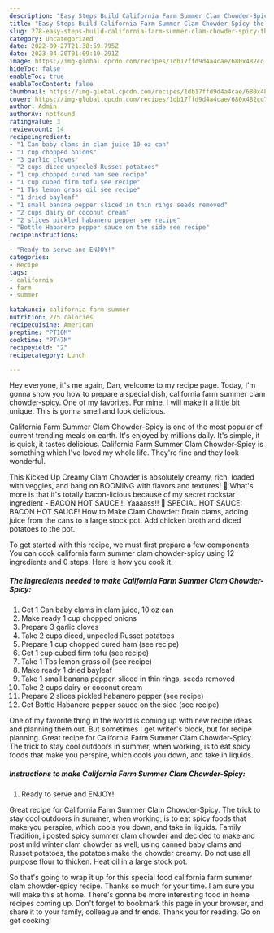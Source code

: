 ```yaml
---
description: "Easy Steps Build California Farm Summer Clam Chowder-Spicy the Delicious"
title: "Easy Steps Build California Farm Summer Clam Chowder-Spicy the Delicious"
slug: 278-easy-steps-build-california-farm-summer-clam-chowder-spicy-the-delicious
category: Uncategorized
date: 2022-09-27T21:38:59.795Z
date: 2023-04-20T01:09:10.291Z
image: https://img-global.cpcdn.com/recipes/1db17ffd9d4a4cae/680x482cq70/california-farm-summer-clam-chowder-spicy-recipe-main-photo.jpg
hideToc: false
enableToc: true
enableTocContent: false
thumbnail: https://img-global.cpcdn.com/recipes/1db17ffd9d4a4cae/680x482cq70/california-farm-summer-clam-chowder-spicy-recipe-main-photo.jpg
cover: https://img-global.cpcdn.com/recipes/1db17ffd9d4a4cae/680x482cq70/california-farm-summer-clam-chowder-spicy-recipe-main-photo.jpg
author: Admin
authorAv: notfound
ratingvalue: 3
reviewcount: 14
recipeingredient:
- "1 Can baby clams in clam juice 10 oz can"
- "1 cup chopped onions"
- "3 garlic cloves"
- "2 cups diced unpeeled Russet potatoes"
- "1 cup chopped cured ham see recipe"
- "1 cup cubed firm tofu see recipe"
- "1 Tbs lemon grass oil see recipe"
- "1 dried bayleaf"
- "1 small banana pepper sliced in thin rings seeds removed"
- "2 cups dairy or coconut cream"
- "2 slices pickled habanero pepper see recipe"
- "Bottle Habanero pepper sauce on the side see recipe"
recipeinstructions:

- "Ready to serve and ENJOY!"
categories:
- Recipe
tags:
- california
- farm
- summer

katakunci: california farm summer 
nutrition: 275 calories
recipecuisine: American
preptime: "PT10M"
cooktime: "PT47M"
recipeyield: "2"
recipecategory: Lunch

---
```



Hey everyone, it's me again, Dan, welcome to my recipe page. Today, I'm gonna show you how to prepare a special dish, california farm summer clam chowder-spicy. One of my favorites. For mine, I will make it a little bit unique. This is gonna smell and look delicious.

California Farm Summer Clam Chowder-Spicy is one of the most popular of current trending meals on earth. It's enjoyed by millions daily. It's simple, it is quick, it tastes delicious. California Farm Summer Clam Chowder-Spicy is something which I've loved my whole life. They're fine and they look wonderful.

This Kicked Up Creamy Clam Chowder is absolutely creamy, rich, loaded with veggies, and bang on BOOMING with flavors and textures! 👊 What&#39;s more is that it&#39;s totally bacon-licious because of my secret rockstar ingredient - BACON HOT SAUCE !! Yaaaass!! 💃 SPECIAL HOT SAUCE: BACON HOT SAUCE! How to Make Clam Chowder: Drain clams, adding juice from the cans to a large stock pot. Add chicken broth and diced potatoes to the pot.


To get started with this recipe, we must first prepare a few components. You can cook california farm summer clam chowder-spicy using 12 ingredients and 0 steps. Here is how you cook it.

<!--inarticleads1-->

##### The ingredients needed to make California Farm Summer Clam Chowder-Spicy:

1. Get 1 Can baby clams in clam juice, 10 oz can
1. Make ready 1 cup chopped onions
1. Prepare 3 garlic cloves
1. Take 2 cups diced, unpeeled Russet potatoes
1. Prepare 1 cup chopped cured ham (see recipe)
1. Get 1 cup cubed firm tofu (see recipe)
1. Take 1 Tbs lemon grass oil (see recipe)
1. Make ready 1 dried bayleaf
1. Take 1 small banana pepper, sliced in thin rings, seeds removed
1. Take 2 cups dairy or coconut cream
1. Prepare 2 slices pickled habanero pepper (see recipe)
1. Get Bottle Habanero pepper sauce on the side (see recipe)


One of my favorite thing in the world is coming up with new recipe ideas and planning them out. But sometimes I get writer&#39;s block, but for recipe planning. Great recipe for California Farm Summer Clam Chowder-Spicy. The trick to stay cool outdoors in summer, when working, is to eat spicy foods that make you perspire, which cools you down, and take in liquids. 

<!--inarticleads2-->

##### Instructions to make California Farm Summer Clam Chowder-Spicy:


1. Ready to serve and ENJOY!

Great recipe for California Farm Summer Clam Chowder-Spicy. The trick to stay cool outdoors in summer, when working, is to eat spicy foods that make you perspire, which cools you down, and take in liquids. Family Tradition, i posted spicy summer clam chowder and decided to make and post mild winter clam chowder as well, using canned baby clams and Russet potatoes, the potatoes make the chowder creamy. Do not use all purpose flour to thicken. Heat oil in a large stock pot. 

So that's going to wrap it up for this special food california farm summer clam chowder-spicy recipe. Thanks so much for your time. I am sure you will make this at home. There's gonna be more interesting food in home recipes coming up. Don't forget to bookmark this page in your browser, and share it to your family, colleague and friends. Thank you for reading. Go on get cooking!
